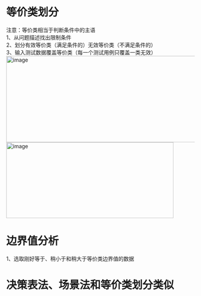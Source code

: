 # 等价类划分
注意：等价类相当于判断条件中的主语<br>
1、从问题描述找出限制条件<br>
2、划分有效等价类（满足条件的）无效等价类（不满足条件的）<br>
3、输入测试数据覆盖等价类（每一个测试用例只覆盖一类无效）<br>
<img width="620" height="231" alt="image" src="https://github.com/user-attachments/assets/9071d3a6-7f92-4bb9-9458-40cd39e47dd9" />
<img width="447" height="203" alt="image" src="https://github.com/user-attachments/assets/f6e53519-0411-4324-81ee-a2b861996f7b" />
# 边界值分析
1、选取刚好等于、稍小于和稍大于等价类边界值的数据
# 决策表法、场景法和等价类划分类似
